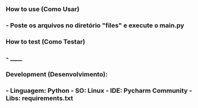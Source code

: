 <h3>How to use (Como Usar)<h3>
- Poste os arquivos no diretório "files" e execute o main.py

<h3>How to test (Como Testar)<h3>
- ____

<h3>Development (Desenvolvimento):<h3>
- Linguagem: Python
- SO: Linux
- IDE: Pycharm Community
- Libs: requirements.txt


    